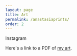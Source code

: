 ```yaml
---
layout: page
title: Art
permalink: /anastasiaprints/
order: 2
---
```


Instagram

Here's a link to a PDF of [my art](/_docs/AnastasiaPrints).